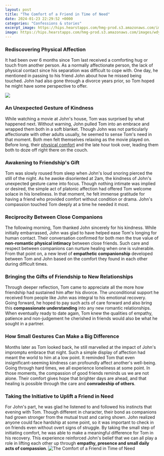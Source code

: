 ```yaml
---
layout: post
title: "The Comfort of a Friend in Time of Need"
date: 2024-01-23 22:29:52 +0000
categories: "Confessions & stories"
excerpt_image: https://hips.hearstapps.com/hmg-prod.s3.amazonaws.com/images/wdy-prayers-for-friend8-1563379004.jpg?crop=1xw:1xh;center,top&amp;resize=480:*
image: https://hips.hearstapps.com/hmg-prod.s3.amazonaws.com/images/wdy-prayers-for-friend8-1563379004.jpg?crop=1xw:1xh;center,top&amp;resize=480:*
---
```


### Rediscovering Physical Affection
It had been over 6 months since Tom last received a comforting hug or touch from another person. As a normally affectionate person, the lack of physical contact since his separation was difficult to cope with. One day, he mentioned in passing to his friend John about how he missed being touched. John had also gone through a divorce years prior, so Tom hoped he might have some perspective to offer. 

![](https://i.pinimg.com/originals/49/ae/4a/49ae4a0577793d0ba722ed0f356e9858.png)
### An Unexpected Gesture of Kindness
While watching a movie at John's house, Tom was surprised by what happened next. Without warning, John pulled Tom into an embrace and wrapped them both in a soft blanket. Though John was not particularly affectionate with other adults usually, he seemed to sense Tom's need in that moment. Both men felt themselves relaxing as the movie played on. Before long, their [physical comfort](https://yt.io.vn/collection/akbar) and the late hour took over, leading them both to doze off right there on the couch. 
### Awakening to Friendship's Gift
Tom was slowly roused from sleep when John's loud snoring pierced the still of the night. As he awoke disoriented at 2am, the kindness of John's unexpected gesture came into focus. Though nothing intimate was implied or desired, the simple act of platonic affection had offered Tom welcome solace in his loneliness. In that moment, he felt immense gratitude for having a friend who provided comfort without condition or drama. John's compassion touched Tom deeply at a time he needed it most.
### Reciprocity Between Close Companions 
The following morning, Tom thanked John sincerely for his kindness. While initially embarrassed, John was glad to have helped ease Tom's longing for human contact. Their conversation confirmed for both men the true value of **non-romantic physical intimacy** between close friends. Such care and respect between companions can nurture healing when one is vulnerable. From that point on, a new level of **empathetic companionship** developed between Tom and John based on the comfort they found in each other during difficult times.
### Bringing the Gifts of Friendship to New Relationships
Through deeper reflection, Tom came to appreciate all the more how friendship had sustained him after his divorce. The unconditional support he received from people like John was integral to his emotional recovery. Going forward, he hoped to pay such acts of care forward and also bring this **compassionate understanding** into any new romantic relationships. When eventually ready to date again, Tom knew the qualities of empathy, patience and non-judgement he cherished in friends would also be what he sought in a partner.
### How Small Gestures Can Make a Big Difference 
Months later as Tom looked back, he still marvelled at the impact of John's impromptu embrace that night. Such a simple display of affection had meant the world to him at a low point. It reminded Tom that even insignificant-seeming kindness can profoundly affect another's well-being. Going through hard times, we all experience loneliness at some point. In those moments, the compassion of good friends reminds us we are not alone. Their comfort gives hope that brighter days are ahead, and that healing is possible through the care and **comradeship of others**.
### Taking the Initiative to Uplift a Friend in Need  
For John's part, he was glad he listened to and followed his instincts that evening with Tom. Though different in character, their bond as companions had grown stronger from the mutual trust and caring shown. John realized anyone could face hardship at some point, so it was important to check in on friends even without overt signs of struggle. By taking the small step of initiating comfort, he was able to make a meaningful difference for Tom in his recovery. This experience reinforced John's belief that we can all play a role in lifting each other up through **empathy, presence and small daily acts of compassion**.
![The Comfort of a Friend in Time of Need](https://hips.hearstapps.com/hmg-prod.s3.amazonaws.com/images/wdy-prayers-for-friend8-1563379004.jpg?crop=1xw:1xh;center,top&amp;resize=480:*)